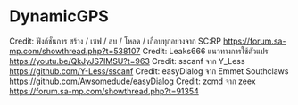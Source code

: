 # DynamicGPS

Credit: ฟังก์ชั่นการ สร้าง / เซฟ / ลบ / โหลด / เกือบทุกอย่างจาก SC:RP https://forum.sa-mp.com/showthread.php?t=538107
Credit: Leaks666 แนวทางการใช้ตัวแปร https://youtu.be/QkJyJS7IMSU?t=963
Credit: sscanf จาก Y_Less https://github.com/Y-Less/sscanf
Credit: easyDialog จาก Emmet Southclaws https://github.com/Awsomedude/easyDialog
Credit: zcmd จาก zeex https://forum.sa-mp.com/showthread.php?t=91354
